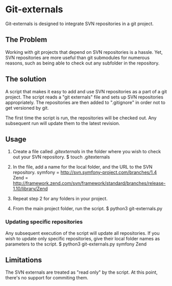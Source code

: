 # Git-externals

Git-externals is designed to integrate SVN repositories in a git project. 

## The Problem
Working with git projects that depend on SVN repositories is a hassle. Yet, SVN repositories are more useful than git submodules for numerous reasons, such as being able to check out any subfolder in the repository.

## The solution
A script that makes it easy to add and use SVN repositories as a part of a git project. The script reads a "git externals" file and sets up SVN repositories appropriately. The repositories are then added to ".gitignore" in order not to get versioned by git.

The first time the script is run, the repositories will be checked out. Any subsequent run will update them to the latest revision.

## Usage
1. Create a file called _.gitexternals_ in the folder where you wish to check out your SVN repository.
		$ touch .gitexternals
  
2. In the file, add a name for the local folder, and the URL to the SVN repository.
		symfony = http://svn.symfony-project.com/branches/1.4
		Zend    = http://framework.zend.com/svn/framework/standard/branches/release-1.10/library/Zend
  
3. Repeat step 2 for any folders in your project.
4. From the main project folder, run the script.
		$ python3 git-externals.py

### Updating specific repositories
Any subsequent execution of the script will update all repositories. If you wish to update only specific repositories, give their local folder names as parameters to the script.
		$ python3 git-externals.py symfony Zend

## Limitations
The SVN externals are treated as "read only" by the script. At this point, there's no support for commiting them.